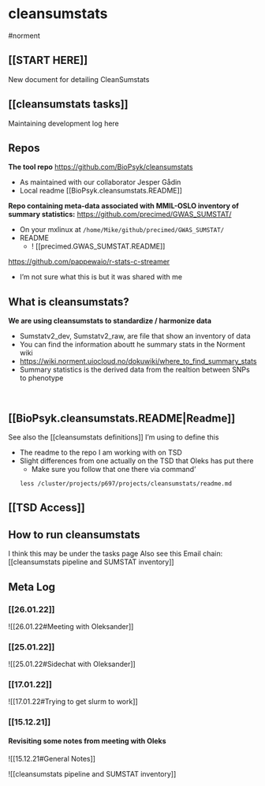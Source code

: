 # cleansumstats
#norment 

## [[START HERE]]
New document for detailing CleanSumstats 

## [[cleansumstats tasks]]
Maintaining development log here

## Repos
**The tool repo** 
https://github.com/BioPsyk/cleansumstats
- As maintained with our collaborator Jesper Gådin
- Local readme [[BioPsyk.cleansumstats.README]]


**Repo containing meta-data associated with MMIL-OSLO inventory of summary statistics:** 
https://github.com/precimed/GWAS_SUMSTAT/
- On your mxlinux at `/home/Mike/github/precimed/GWAS_SUMSTAT/`
- README
	- ! [[precimed.GWAS_SUMSTAT.README]]


https://github.com/pappewaio/r-stats-c-streamer
- I’m not sure what this is but it was shared with me


## What is cleansumstats?
**We are using cleansumstats to standardize / harmonize data**
- Sumstatv2_dev, Sumstatv2_raw, are file that show an inventory of data 
- You can find the information aboutt he summary stats in the Norment wiki
- https://wiki.norment.uiocloud.no/dokuwiki/where_to_find_summary_stats
- Summary statistics is the derived data from the realtion between SNPs to phenotype

​​

## [[BioPsyk.cleansumstats.README|Readme]]
See also the [[cleansumstats definitions]] I’m using to define this
- The readme to the repo I am working with on TSD
- Slight differences from one actually on the TSD that Oleks has put there
	- Make sure you follow that one there via command’
	 ``` shell 
	 less /cluster/projects/p697/projects/cleansumstats/readme.md
	 ```
	 
## [[TSD Access]]

## How to run cleansumstats
I think this may be under the tasks page
Also see this Email chain: 
[[cleansumstats pipeline and SUMSTAT inventory]]

## Meta Log
### [[26.01.22]]
![[26.01.22#Meeting with Oleksander]]

### [[25.01.22]] 
![[25.01.22#Sidechat with Oleksander]]

### [[17.01.22]]
![[17.01.22#Trying to get slurm to work]]
###  [[15.12.21]]
#### Revisiting some notes from meeting with Oleks
![[15.12.21#General Notes]]

 ![[cleansumstats pipeline and SUMSTAT inventory]]